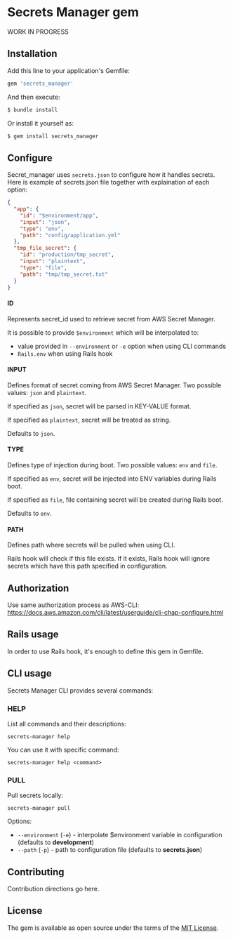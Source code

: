 # Secrets Manager gem
WORK IN PROGRESS

## Installation
Add this line to your application's Gemfile:

```ruby
gem 'secrets_manager'
```

And then execute:
```bash
$ bundle install
```

Or install it yourself as:
```bash
$ gem install secrets_manager
```

## Configure
Secret_manager uses `secrets.json` to configure how it handles secrets. Here is example of secrets.json file together with explaination of each option:

```json
{
  "app": {
    "id": "$environment/app",
    "input": "json",
    "type": "env",
    "path": "config/application.yml"
  },
  "tmp_file_secret": {
    "id": "production/tmp_secret",
    "input": "plaintext",
    "type": "file",
    "path": "tmp/tmp_secret.txt"
  }
}
```

#### ID
Represents secret_id used to retrieve secret from AWS Secret Manager.

It is possible to provide `$environment` which will be interpolated to:
- value provided in `--environment` or `-e` option when using CLI commands
- `Rails.env` when using Rails hook

#### INPUT
Defines format of secret coming from AWS Secret Manager. Two possible values: `json` and `plaintext`.

If specified as `json`, secret will be parsed in KEY-VALUE format.

If specified as `plaintext`, secret will be treated as string.

Defaults to `json`.

#### TYPE
Defines type of injection during boot. Two possible values: `env` and `file`.

If specified as `env`, secret will be injected into ENV variables during Rails boot.

If specified as `file`, file containing secret will be created during Rails boot.

Defaults to `env`.

#### PATH
Defines path where secrets will be pulled when using CLI.

Rails hook will check if this file exists. If it exists, Rails hook will ignore secrets which have this path specified in configuration.

## Authorization
Use same authorization process as AWS-CLI:
https://docs.aws.amazon.com/cli/latest/userguide/cli-chap-configure.html

## Rails usage
In order to use Rails hook, it's enough to define this gem in Gemfile.

## CLI usage
Secrets Manager CLI provides several commands:

### HELP
List all commands and their descriptions:
```
secrets-manager help
```
You can use it with specific command:
```
secrets-manager help <command>
```

### PULL
Pull secrets locally:
```
secrets-manager pull
```
Options:
- `--environment` (`-e`) - interpolate $environment variable in configuration (defaults to **development**)
- `--path` (`-p`) - path to configuration file (defaults to **secrets.json**)

## Contributing
Contribution directions go here.

## License
The gem is available as open source under the terms of the [MIT License](https://opensource.org/licenses/MIT).
